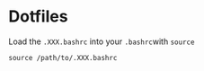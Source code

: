 # Dotfiles
Load the `.XXX.bashrc` into your `.bashrc`with `source`

```
source /path/to/.XXX.bashrc
```
